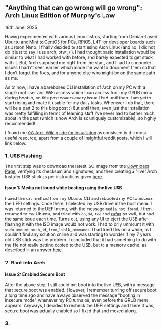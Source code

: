 ## "Anything that can go wrong will go wrong": Arch Linux Edition of Murphy's Law

16th June, 2025

Having experimented with various Linux distros, starting from Debian-based Ubuntu and Mint to CentOS for PCs, RPiOS, L4T for developer boards such as Jetson Nano, I finally decided to start using Arch Linux (and no, I did not do it just to say I use arch, btw ;) ). I had thought basic installation would be similar to what I had worked with before, and barely expected to get stuck with it. But, Arch surprised me right from the start, and I had to encounter issues I hadn't seen earlier, which made me want to document them so that I don't forget the fixes, and for anyone else who might be on the same path as me.

As of now, I have a barebones CLI installation of Arch on my PC with a single root user and WiFi access which I can access from my GRUB menu during bootup, so this post covers every issue I had until then. I am yet to start ricing and make it usable for my daily tasks. Whenever I do that, there will be a part 2 to this blog post :) But until then, even just the installation was pretty fulfilling in terms of learning stuff I've never had to bother much about in the past (which is how Arch is so uniquely customizable), so highly recommended!

I found the [OG Arch Wiki guide for Installation](https://wiki.archlinux.org/title/Installation_guide) as consistently the most useful resource, apart from a couple of insightful reddit posts, which I will link below.

### 1. USB Flashing
The first step was to download the latest ISO image from the [Downloads Page](https://archlinux.org/download/), verifying its checksum and signatures, and then creating a "live" Arch Installer USB stick as per instructions given [here](https://wiki.archlinux.org/title/USB_flash_installation_medium). 

#### Issue 1: Media not found while booting using the live USB
I used the ```cat``` method from my Ubuntu CLI and rebooted my PC to access the UEFI settings. Once there, I selected my USB drive in the boot menu. I was returned to the UEFI menu, with the message ```media not found```. I then returned to my Ubuntu, and tried with ```cp```, ```dd```, ```tee``` and [rufus](http://rufus.ie/en/) as well, but had the same issue each time. Turns out, using any UI to eject the USB after flashing it with the ISO image would not work. I had to only unmount it with ```sudo umount <usb_id_from_lsblk_command>```. I had tried this on a whim, as I couldn't find any solution online and was starting to wonder if my 7 years old USB stick was the problem. I concluded that it had something to do with the file not really getting copied to the USB, but to a memory cache, as described in an answer [here](https://www.linux.org/threads/unmount-vs-eject.27273/).

### 2. Boot into Arch
#### Issue 2: Enabled Secure Boot
After the above step, I still could not boot into the live USB, with a message that secure boot was enabled. However, I remember turning off secure boot a long time ago and have always observed the message "booting in insecure mode" whenever my PC turns on, even before the GRUB menu appears. Anyways, I decided to recheck the UEFI settings and there it was, secure boot was actually enabled so I fixed that and moved along.


### 3. 
   

<!-- **Project description:** Lorem ipsum dolor sit amet, consectetur adipiscing elit, sed do eiusmod tempor incididunt ut labore et dolore magna aliqua. Ut enim ad minim veniam, quis nostrud exercitation ullamco laboris nisi ut aliquip ex ea commodo consequat. Duis aute irure dolor in reprehenderit in voluptate velit esse cillum dolore eu fugiat nulla pariatur. Excepteur sint occaecat cupidatat non proident, sunt in culpa qui officia deserunt mollit anim id est laborum.

### 1. Suggest hypotheses about the causes of observed phenomena

Sed ut perspiciatis unde omnis iste natus error sit voluptatem accusantium doloremque laudantium, totam rem aperiam, eaque ipsa quae ab illo inventore veritatis et quasi architecto beatae vitae dicta sunt explicabo. 

```javascript
if (isAwesome){
  return true
}
```

### 2. Assess assumptions on which statistical inference will be based

```javascript
if (isAwesome){
  return true
}
```

### 3. Support the selection of appropriate statistical tools and techniques

<img src="images/dummy_thumbnail.jpg?raw=true"/>

### 4. Provide a basis for further data collection through surveys or experiments

Sed ut perspiciatis unde omnis iste natus error sit voluptatem accusantium doloremque laudantium, totam rem aperiam, eaque ipsa quae ab illo inventore veritatis et quasi architecto beatae vitae dicta sunt explicabo. 

For more details see [GitHub Flavored Markdown](https://guides.github.com/features/mastering-markdown/). -->
